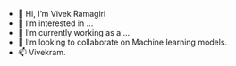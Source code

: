 - 👋 Hi, I’m Vivek Ramagiri
- 👀 I’m interested in ...
- 🌱 I’m currently working as a ...
- 💞️ I’m looking to collaborate on Machine learning models.
- 📫 Vivekram.

<!---
Vivekram902/Vivekram902 is a ✨ special ✨ repository because its `README.md` (this file) appears on your GitHub profile.
You can click the Preview link to take a look at your changes.
--->
